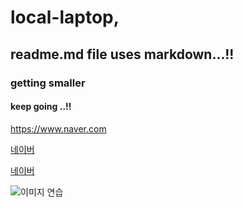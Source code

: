 # local-laptop,

## readme.md file uses markdown...!!

### getting smaller

#### keep going ..!!

<https://www.naver.com>

[네이버](https://www.naver.com)

[네이버](https://www.naver.com, "네이버")

![이미지 연습](http://kyrieko.dothome.co.kr/images/first.jpg)
